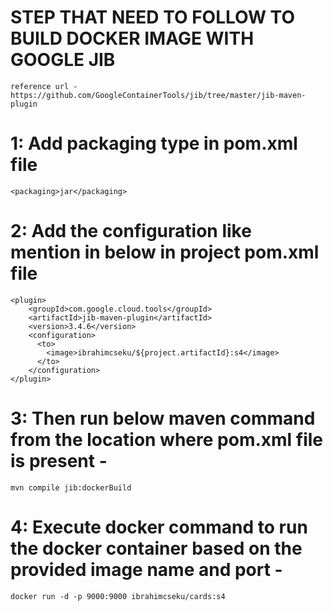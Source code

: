 # STEP THAT NEED TO FOLLOW TO BUILD DOCKER IMAGE WITH GOOGLE JIB
	reference url - https://github.com/GoogleContainerTools/jib/tree/master/jib-maven-plugin

# 1: Add packaging type in pom.xml file
	<packaging>jar</packaging>

# 2: Add the configuration like mention in below in project pom.xml file
	<plugin>
        <groupId>com.google.cloud.tools</groupId>
        <artifactId>jib-maven-plugin</artifactId>
        <version>3.4.6</version>
        <configuration>
          <to>
            <image>ibrahimcseku/${project.artifactId}:s4</image>
          </to>
        </configuration>
 	</plugin>	    
	      
# 3: Then run below maven command from the location where pom.xml file is present - 
	mvn compile jib:dockerBuild

# 4: Execute docker command to run the docker container based on the provided image name and port - 
	docker run -d -p 9000:9000 ibrahimcseku/cards:s4 
	